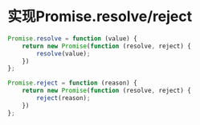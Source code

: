 # 实现Promise.resolve/reject

```javascript
Promise.resolve = function (value) {
    return new Promise(function (resolve, reject) {
        resolve(value);
    })
};
```

```javascript
Promise.reject = function (reason) {
    return new Promise(function (resolve, reject) {
        reject(reason);
    })
};
```

  


